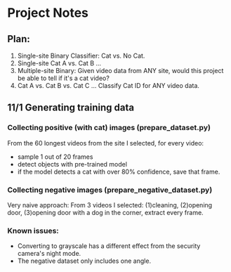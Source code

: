 # Project Notes

## Plan:

1. Single-site Binary Classifier: Cat vs. No Cat.
2. Single-site Cat A vs. Cat B ...
3. Multiple-site Binary: Given video data from ANY site, would this project be able to tell if it's a cat video?
4. Cat A vs. Cat B vs. Cat C ... Classify Cat ID for ANY video data.

## 11/1 Generating training data
### Collecting positive (with cat) images (prepare_dataset.py)
From the 60 longest videos from the site I selected, for every video: 
- sample 1 out of 20 frames
- detect objects with pre-trained model
- if the model detects a cat with over 80% confidence, save that frame.
### Collecting negative images (prepare_negative_dataset.py)
Very naive approach: From 3 videos I selected: (1)cleaning, (2)opening door, (3)opening door with a dog in the corner, extract every frame.
### Known issues:
- Converting to grayscale has a different effect from the security camera's night mode.
- The negative dataset only includes one angle.
